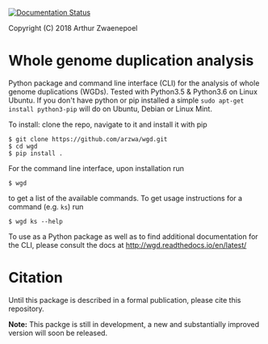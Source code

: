 [![Documentation Status](https://readthedocs.org/projects/wgd/badge/?version=latest)](http://wgd.readthedocs.io/en/latest/?badge=latest)

Copyright (C) 2018 Arthur Zwaenepoel

# Whole genome duplication analysis

Python package and command line interface (CLI) for the analysis
of whole genome duplications (WGDs). Tested with Python3.5 & Python3.6
on Linux Ubuntu. If you don't have python or pip installed a simple
`sudo apt-get install python3-pip` will do on Ubuntu, Debian or Linux
Mint.

To install: clone the repo, navigate to it and install it with pip

    $ git clone https://github.com/arzwa/wgd.git
    $ cd wgd
    $ pip install .

For the command line interface, upon installation run

    $ wgd

to get a list of the available commands. To get usage instructions for
a command (e.g. `ks`) run

    $ wgd ks --help

To use as a Python package as well as to find additional documentation
for the CLI, please consult the docs at
http://wgd.readthedocs.io/en/latest/

# Citation

Until this package is described in a formal publication, please cite 
this repository.

**Note:** This packge is still in development, a new and substantially 
improved version will soon be released.
